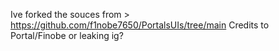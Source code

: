 Ive forked the souces from > https://github.com/f1nobe7650/PortalsUIs/tree/main
Credits to Portal/Finobe or leaking ig?
